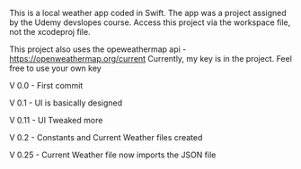 This is a local weather app coded in Swift. The app was a project assigned by the Udemy devslopes course.
Access this project via the workspace file, not the xcodeproj file.

This project also uses the opeweathermap api - https://openweathermap.org/current
Currently, my key is in the project. Feel free to use your own key


V 0.0 - First commit

V 0.1 - UI is basically designed

V 0.11 - UI Tweaked more

V 0.2 - Constants and Current Weather files created

V 0.25 - Current Weather file now imports the JSON file
